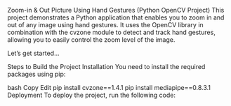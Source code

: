 Zoom-in & Out Picture Using Hand Gestures 
(Python OpenCV Project)
This project demonstrates a Python application that enables you to zoom in and out of any image using hand gestures. It uses the OpenCV library in combination with the cvzone module to detect and track hand gestures, allowing you to easily control the zoom level of the image.

Let’s get started...

Steps to Build the Project
Installation
You need to install the required packages using pip:

bash
Copy
Edit
pip install cvzone==1.4.1
pip install mediapipe==0.8.3.1
Deployment
To deploy the project, run the following code:
